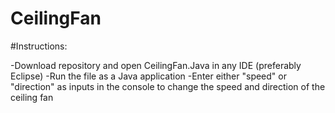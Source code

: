 # CeilingFan

#Instructions:

-Download repository and open CeilingFan.Java in any IDE (preferably Eclipse)
-Run the file as a Java application
-Enter either "speed" or "direction" as inputs in the console to change the speed and direction of the ceiling fan

